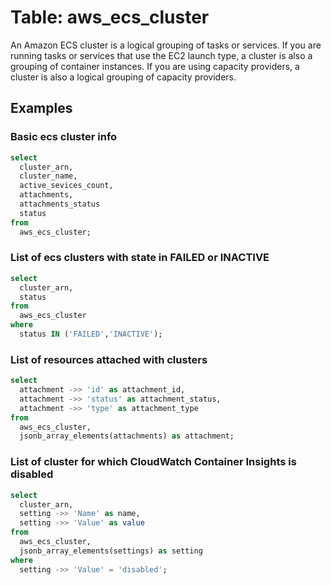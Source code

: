 # Table: aws_ecs_cluster

An Amazon ECS cluster is a logical grouping of tasks or services. If you are running tasks or services that use the EC2 launch type, a cluster is also a grouping of container instances. If you are using capacity providers, a cluster is also a logical grouping of capacity providers.

## Examples

### Basic ecs cluster info

```sql
select
  cluster_arn,
  cluster_name,
  active_sevices_count,
  attachments,
  attachments_status
  status
from
  aws_ecs_cluster;
```


### List of ecs clusters with state in FAILED or INACTIVE

```sql
select
  cluster_arn,
  status
from
  aws_ecs_cluster
where
  status IN ('FAILED','INACTIVE');
```


### List of resources attached with clusters

```sql
select
  attachment ->> 'id' as attachment_id,
  attachment ->> 'status' as attachment_status,
  attachment ->> 'type' as attachment_type
from
  aws_ecs_cluster,
  jsonb_array_elements(attachments) as attachment;
```


### List of cluster for which CloudWatch Container Insights is disabled

```sql
select
  cluster_arn,
  setting ->> 'Name' as name,
  setting ->> 'Value' as value
from
  aws_ecs_cluster,
  jsonb_array_elements(settings) as setting
where
  setting ->> 'Value' = 'disabled';
```